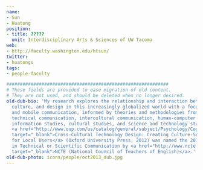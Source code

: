 ```yaml
---
name:
- Sun
- Huatong
position:
- title: ?????
  unit: Interdisciplinary Arts & Sciences of UW Tacoma
web:
- http://faculty.washington.edu/htsun/
twitter:
- huatongs
tags:
- people-faculty

############################################################
# These fields are provided to ease migration of old content.
# They are not used, and should be deleted when no longer desired.
old-dub-bio: 'My research explores the relationship and interaction between technology,
  culture, and design in this increasingly globalized world with a focus on web technologies
  and mobile communication, informed by theories and methodologies from rhetoric and
  technical communication, intercultural communication, human-computer interaction,
  information studies, cultural studies, and science and technology studies. My book
  <a href="http://www.oup.com/us/catalog/general/subject/Psychology/CognitivePsychology/?view=usa&ci=9780199744763"
  target="_blank">Cross-Cultural Technology Design: Creating Culture-Sensitive Technology
  for Local Users</a> (Oxford University Press, 2012) was named the 2013 Best Book
  in Technical or Scientific Communication by <a href="http://www.ncte.org/cccc/awards/techsci"
  target="_blank">NCTE (National Council of Teachers of English)</a>.'
old-dub-photo: icons/people/oct2013_dub.jpg
---
```

